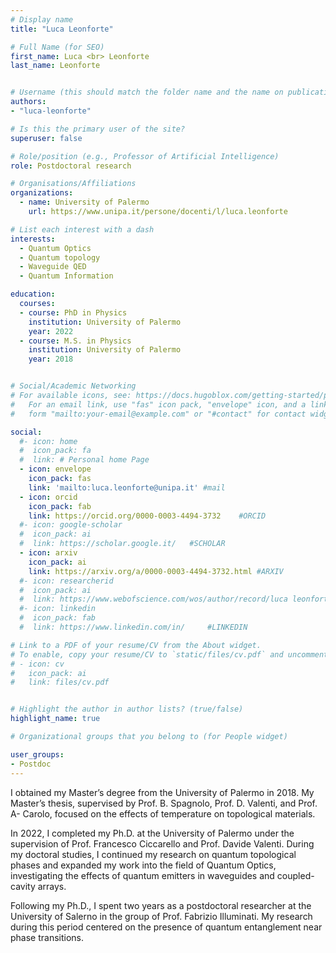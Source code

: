 ```yaml
---
# Display name
title: "Luca Leonforte"

# Full Name (for SEO)
first_name: Luca <br> Leonforte
last_name: Leonforte


# Username (this should match the folder name and the name on publications)
authors:
- "luca-leonforte"

# Is this the primary user of the site?
superuser: false

# Role/position (e.g., Professor of Artificial Intelligence)
role: Postdoctoral research

# Organisations/Affiliations
organizations:
  - name: University of Palermo
    url: https://www.unipa.it/persone/docenti/l/luca.leonforte

# List each interest with a dash
interests:
  - Quantum Optics
  - Quantum topology
  - Waveguide QED
  - Quantum Information

education:
  courses:
  - course: PhD in Physics
    institution: University of Palermo
    year: 2022
  - course: M.S. in Physics
    institution: University of Palermo
    year: 2018


# Social/Academic Networking
# For available icons, see: https://docs.hugoblox.com/getting-started/page-builder/#icons
#   For an email link, use "fas" icon pack, "envelope" icon, and a link in the
#   form "mailto:your-email@example.com" or "#contact" for contact widget.

social:
  #- icon: home
  #  icon_pack: fa
  #  link: # Personal home Page
  - icon: envelope
    icon_pack: fas
    link: 'mailto:luca.leonforte@unipa.it' #mail
  - icon: orcid
    icon_pack: fab
    link: https://orcid.org/0000-0003-4494-3732    #ORCID
  #- icon: google-scholar 
  #  icon_pack: ai
  #  link: https://scholar.google.it/   #SCHOLAR
  - icon: arxiv
    icon_pack: ai
    link: https://arxiv.org/a/0000-0003-4494-3732.html #ARXIV
  #- icon: researcherid
  #  icon_pack: ai
  #  link: https://www.webofscience.com/wos/author/record/luca leonforte     #WOS
  #- icon: linkedin
  #  icon_pack: fab
  #  link: https://www.linkedin.com/in/     #LINKEDIN

# Link to a PDF of your resume/CV from the About widget.
# To enable, copy your resume/CV to `static/files/cv.pdf` and uncomment the lines below.
# - icon: cv
#   icon_pack: ai
#   link: files/cv.pdf


# Highlight the author in author lists? (true/false)
highlight_name: true

# Organizational groups that you belong to (for People widget)

user_groups:
- Postdoc
---
```

I obtained my Master’s degree from the University of Palermo in 2018. My Master’s thesis, supervised by Prof. B. Spagnolo, Prof. D. Valenti, and Prof. A- Carolo, focused on the effects of temperature on topological materials.

In 2022, I completed my Ph.D. at the University of Palermo under the supervision of Prof. Francesco Ciccarello and Prof. Davide Valenti. During my doctoral studies, I continued my research on quantum topological phases and expanded my work into the field of Quantum Optics, investigating the effects of quantum emitters in waveguides and coupled-cavity arrays.

Following my Ph.D., I spent two years as a postdoctoral researcher at the University of Salerno in the group of Prof. Fabrizio Illuminati. My research during this period centered on the presence of quantum entanglement near phase transitions.






